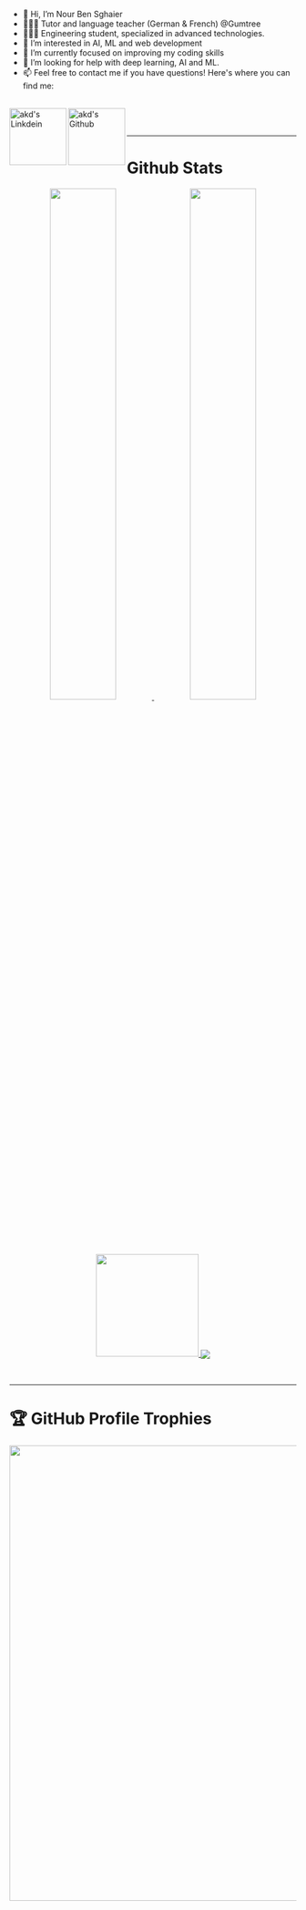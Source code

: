 - 👋 Hi, I’m Nour Ben Sghaier
- 👨🏻‍🏫 Tutor and language teacher (German & French) @Gumtree
- 👨🏻‍💻 Engineering student, specialized in advanced technologies.
- 👀 I’m interested in AI, ML and web development
- 🌱 I’m currently focused on improving my coding skills
- 💞️ I’m looking for help with deep learning, AI and ML.
- 📫 Feel free to contact me if you have questions! Here's where you can find me:
<br><br>
<a href="https://www.linkedin.com/in/nour-ben-sghaier-035221227/">
  <img align="left" alt="akd's Linkdein" width="100px" src="https://img.shields.io/badge/Linkedin-0A66C2?style=for-the-badge&logo=Linkedin&logoColor=white" />
</a>
<a href="https://github.com/Nourbensghaier/">
  <img align="left" alt="akd's Github" width="100px" src="https://img.shields.io/badge/Github-181717?style=for-the-badge&logo=Github&logoColor=white" />
</a>
<br><br>
 <hr>
<h1> Github Stats </h1>
  
<p align="center">
  <a href="https://github.com/Nourbensghaier/"><span>
    <img height="48%" src="https://github-readme-stats.vercel.app/api?username=SOUHA-GH&count_private=true&show_icons=true&theme=radical&&include_all_commits=true"/>
    <img width="48%" src="https://github-readme-streak-stats.herokuapp.com/?user=SOUHA-GH&theme=radical" />
    <img height="180em" src="https://github-readme-stats-eight-theta.vercel.app/api/top-langs/?username=SOUHA-GH&hide=html,css,javascript,scss&layout=compact&langs_count=8&theme=radical"/>
    <img align="center" src="https://github-profile-summary-cards.vercel.app/api/cards/profile-details?username=SOUHA-GH&theme=dracula" />
    </span></a>
</p>
  
<br>
   <hr>

<h1> 🏆 GitHub Profile Trophies </h1>
<p align="center">
<a href="https://github.com/ryo-ma/github-profile-trophy">
  <img width=800 src="https://github-profile-trophy.vercel.app/?username=SOUHA-GH&column=8&theme=onedark&no-frame=true&no-bg=true"/>
</a>
</p>
<br>  
  
